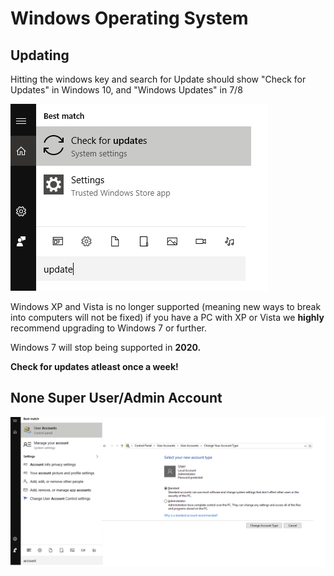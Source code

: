 # **Windows Operating System**

## Updating

Hitting the windows key and search for Update should show "Check for Updates" in Windows 10, and "Windows Updates" in 7/8

![](/assets/w10-update.png)

Windows XP and Vista is no longer supported \(meaning new ways to break into computers will not be fixed\) if you have a PC with XP or Vista we **highly** recommend upgrading to Windows 7 or further.

Windows 7 will stop being supported in **2020.**

**Check for updates atleast once a week!**

## None Super User/Admin Account

![](/assets/userw10.png)

